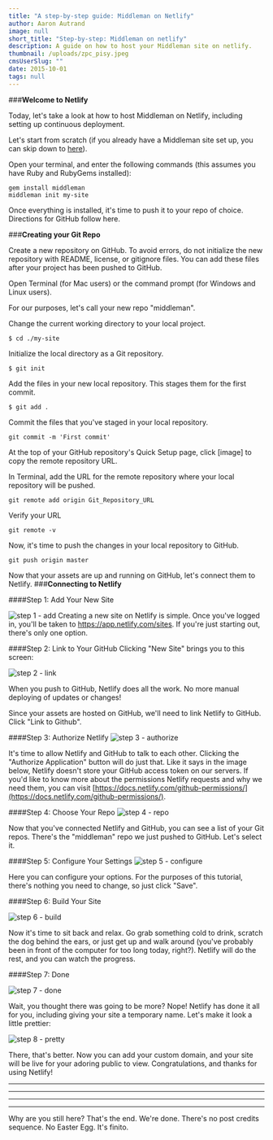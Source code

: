 ```yaml
---
title: "A step-by-step guide: Middleman on Netlify"
author: Aaron Autrand
image: null
short_title: "Step-by-step: Middleman on netlify"
description: A guide on how to host your Middleman site on netlify.
thumbnail: /uploads/zpc_pisy.jpeg
cmsUserSlug: ""
date: 2015-10-01 
tags: null
---
```



###**Welcome to Netlify**

Today, let's take a look at how to host Middleman on Netlify, including setting up continuous deployment.

Let's start from scratch (if you already have a Middleman site set up, you can skip down to [here](#netlifystart)).

Open your terminal, and enter the following commands (this assumes you have Ruby and RubyGems installed):

```
gem install middleman
middleman init my-site
```

Once everything is installed, it's time to push it to your repo of choice. Directions for GitHub follow here.

###**Creating your Git Repo**

Create a new repository on GitHub. To avoid errors, do not initialize the new repository with README, license, or gitignore files. You can add these files after your project has been pushed to GitHub.

Open Terminal (for Mac users) or the command prompt (for Windows and Linux users). 

For our purposes, let's call your new repo "middleman".

Change the current working directory to your local project.

```
$ cd ./my-site
```

Initialize the local directory as a Git repository.
```
$ git init
```
Add the files in your new local repository. This stages them for the first commit.
```
$ git add .
```
Commit the files that you've staged in your local repository.
```
git commit -m 'First commit'
```

At the top of your GitHub repository's Quick Setup page, click [image] to copy the remote repository URL.

In Terminal, add the URL for the remote repository where your local repository will be pushed.
```
git remote add origin Git_Repository_URL
```
Verify your URL
```
git remote -v
```
Now, it's time to push the changes in your local repository to GitHub.
```
git push origin master
```

Now that your assets are up and running on GitHub, let's connect them to Netlify.
<a id="netlifystart"></a>
###**Connecting to Netlify**

####Step 1: Add Your New Site

![step 1 - add](https://cloud.githubusercontent.com/assets/6520639/9803638/717820a6-57d9-11e5-838f-d2a732eb0a41.png)
Creating a new site on Netlify is simple. Once you've logged in, you'll be taken to https://app.netlify.com/sites. If you're just starting out, there's only one option.

####Step 2: Link to Your GitHub
Clicking "New Site" brings you to this screen:

![step 2 - link](https://cloud.githubusercontent.com/assets/6520639/9803637/7176ac8a-57d9-11e5-9b09-f43dc772a4f9.png)

When you push to GitHub, Netlify does all the work. No more manual deploying of updates or changes!

Since your assets are hosted on GitHub, we'll need to link Netlify to GitHub. Click "Link to Github".

####Step 3: Authorize Netlify
![step 3 - authorize](https://cloud.githubusercontent.com/assets/6520639/9803635/71760370-57d9-11e5-8bdb-850aa176a22c.png)

It's time to allow Netlify and GitHub to talk to each other. Clicking the "Authorize Application" button will do just that. Like it says in the image below, Netlify doesn't store your GitHub access token on our servers. If you'd like to know more about the permissions Netlify requests and why we need them, you can visit [https://docs.netlify.com/github-permissions/](https://docs.netlify.com/github-permissions/).

####Step 4: Choose Your Repo
![step 4 - repo](https://cloud.githubusercontent.com/assets/6520639/9897552/b9ea7f7c-5bfe-11e5-94a0-f957a7d1986e.png)

Now that you've connected Netlify and GitHub, you can see a list of your Git repos. There's the "middleman" repo we just pushed to GitHub. Let's select it.

####Step 5: Configure Your Settings
![step 5 - configure](https://cloud.githubusercontent.com/assets/6520639/9803639/717b2008-57d9-11e5-949c-4ea36645ff08.png)

Here you can configure your options. For the purposes of this tutorial, there's nothing you need to change, so just click "Save".

####Step 6: Build Your Site

![step 6 - build](https://cloud.githubusercontent.com/assets/6520639/9803640/717b9c40-57d9-11e5-9ca4-92f90f8ed005.png)

Now it's time to sit back and relax. Go grab something cold to drink, scratch the dog behind the ears, or just get up and walk around (you've probably been in front of the computer for too long today, right?). Netlify will do the rest, and you can watch the progress.

####Step 7: Done

![step 7 - done](https://cloud.githubusercontent.com/assets/6520639/9803778/43c95312-57db-11e5-872b-7a37a19f0589.png)

Wait, you thought there was going to be more? Nope! Netlify has done it all for you, including giving your site a temporary name. Let's make it look a little prettier:

![step 8 - pretty](https://cloud.githubusercontent.com/assets/6520639/9803837/f525e7b0-57db-11e5-9398-40bf488a1515.png)

There, that's better. Now you can add your custom domain, and your site will be live for your adoring public to view. Congratulations, and thanks for using Netlify!

***
***
***
***
Why are you still here? That's the end. We're done. There's no post credits sequence. No Easter Egg. It's finito. 